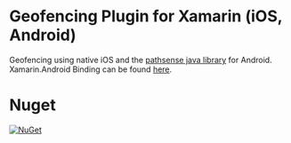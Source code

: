 # Geofencing Plugin for Xamarin (iOS, Android)
Geofencing using native iOS and the [pathsense java library](https://github.com/pathsense/pathsense-samples-android) for Android. 
Xamarin.Android Binding can be found [here](https://github.com/DevEddy/Plugin.Geofencing).

# Nuget
[![NuGet](https://img.shields.io/nuget/v/Plugin.Geofencing.Eddy.svg?maxAge=2592001)](https://www.nuget.org/packages/Plugin.Geofencing.Eddy/)
